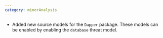 ```yaml
---
category: minorAnalysis
---
```

* Added new source models for the `Dapper` package. These models can be enabled by enabling the `database` threat model.
